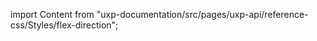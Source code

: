 
import Content from "uxp-documentation/src/pages/uxp-api/reference-css/Styles/flex-direction";

<Content query="product=photoshop"/>
